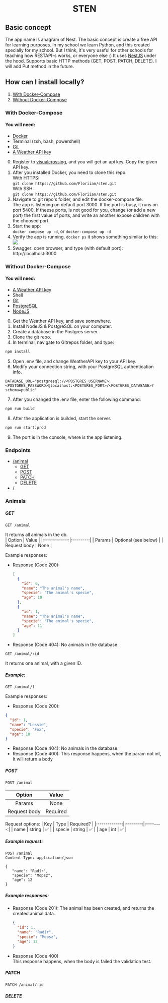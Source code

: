 # <p align="center">STEN</p>

## Basic concept

The app name is anagram of Nest.
The basic concept is create a free API for learning purposes. In my school we learn Python, and this created specially for my school. But I think, it's very useful for other schools for teaching how RESTAPI-s works, or everyone else :) It uses <a href="https://nestjs.com">NestJS</a> under the hood. Supports basic HTTP methods (GET, POST, PATCH, DELETE). I will add Put method in the future.

## How can I install locally?

1. [With Docker-Compose](#docker)
2. [Without Docker-Compose](#without-docker)

### <a name="docker"></a>With Docker-Compose

#### You will need:

- <a href="https://www.docker.com">Docker</a>
- Terminal (zsh, bash, powershell)
- <a href="https://git-scm.com">Git</a>
- <a href="https://www.visualcrossing.com/">A Weather API key</a>

0. Register to <a href="https://www.visualcrossing.com/weather-api">visualcrossing</a>, and you will get an api key. Copy the given API key.
1. After you installed Docker, you need to clone this repo. <br/>
   With HTTPS: <br/> `git clone https://github.com/Floriian/sten.git` <br/>
   With SSH: <br/> `git clone https://github.com/Floriian/sten.git`
2. Navigate to git repo's folder, and edit the docker-compose file: <br/>
   The app is listening on default port 3000. If the port is busy, it runs on port 5400. If theese ports, is not good for you, change (or add a new port) the first value of ports, and write an another expose children with the choosed port. <br/>
3. Start the app: <br/>
   `docker compose up -d`, or `docker-compose up -d`
4. Verify the app is running.
   `docker ps` it shows something similar to this:
   <img src="https://i.imgur.com/w9rCUun.png"/>
5. Swagger: open browser, and type (with default port):
   <a>http://localhost:3000</a>

### <a name="without-docker"></a>Without Docker-Compose

#### You will need:

- <a href="https://www.visualcrossing.com/">A Weather API key</a>
- Shell
- <a href="https://git-scm.com">Git</a>
- <a href="https://www.postgresql.org">PostgreSQL</a>
- <a href="https://nodejs.org/en/">NodeJS</a>

0. Get the Weather API key, and save somewhere.
1. Install NodeJS & PostgreSQL on your computer.
2. Create a database in the Postgres server.
3. Clone the git repo.
4. In terminal, navigate to Gitrepos folder, and type:

```bash
npm install
```

5. Open .env file, and change WeatherAPI key to your API key.
6. Modify your connection string, with your PostgreSQL authentication info.

```env
DATABASE_URL="postgresql://<POSTGRES_USERNAME>:<POSTGRES_PASSWORD>@localhost:<POSTGRES_PORT>/<POSTGRES_DATABASE>?schema=public"
```

7. After you changed the .env file, enter the following command:

```bash
npm run build
```

8. After the application is builded, start the server.

```bash
npm run start:prod
```

9. The port is in the console, where is the app listening.

### Endpoints

- [/animal](#animals)
  - [GET](#animals.get)
  - [POST](#animals.post)
  - [PATCH](#animals.patch)
  - [DELETE](#animals.delete)
- /

### <a name="animals"></a>Animals

##### <a name="animals.get"></a>GET

```http
GET /animal
```

It returns all animals in the db.<br/>
| Option | Value |
|:------------:|:--------:|
| Params | Optional (see below) |
| Request body | None |

Example responses:

- Response (Code 200):
  ```json
  [
    {
      "id": 0,
      "name": "The animal's name",
      "specie": "The animal's specie",
      "age": 10
    },
    {
      "id": 1,
      "name": "The animal's name",
      "specie": "The animal's specie",
      "age": 11
    }
  ]
  ```
- Response (Code 404): No animals in the database.

```http
GET /animal/:id
```

It returns one animal, with a given ID. <br/>

##### Example:

```http
GET /animal/1
```

Example responses:

- Response (Code 200):

```json
{
  "id": 1,
  "name": "Lessie",
  "specie": "Fox",
  "age": 18
}
```

- Response (Code 404):
  No animals in the database.
- Response (Code 400):
  This response happens, when the param not int, It will return a body
  <!-- TODO -->
  <br/>

##### <a name="animals.post"></a>POST

```http
POST /animal
```

|    Option    |  Value   |
| :----------: | :------: |
|    Params    |   None   |
| Request body | Required |

Request options:
| Key | Type | Required? |
|:------------:|:--------:|:--------:|
| name | string | ✅ |
| specie | string | ✅ |
| age | int | ✅ |

##### Example request:

```http
POST /animal
Content-Type: application/json

{
   "name": "Radír",
   "specie": "Mopsz",
   "age": 12
}
```

##### Example responses:

- Response (Code 201):
  The animal has been created, and returns the created animal data.
  ```json
  {
    "id": 1,
    "name": "Radír",
    "specie": "Mopsz",
    "age": 12
  }
  ```
- Response (Code 400) <br>
  This response happens, when the body is failed the validation test.

##### <a name="animals.patch"></a>PATCH

```http
PATCH /animal/:id
```

##### <a name="animals.delete"></a>DELETE
